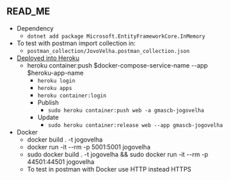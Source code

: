 ## READ_ME

* Dependency
  * ```dotnet add package Microsoft.EntityFrameworkCore.InMemory```
* To test with postman import collection in: 
  * ```postman_collection/JovoVelha.postman_collection.json```
* [Deployed into Heroku](https://devcenter.heroku.com/articles/container-registry-and-runtime)
  * heroku container:push $docker-compose-service-name --app $heroku-app-name
    * ```heroku login```
    * ```heroku apps```
    * ```heroku container:login```
    * Publish
      * ```sudo heroku container:push web -a gmascb-jogovelha```
    * Update
      * ```sudo heroku container:release web --app gmascb-jogovelha```
* Docker
  * docker build . -t jogovelha
  * docker run -it --rm -p 5001:5001 jogovelha
  * sudo docker build . -t jogovelha && sudo docker run -it --rm -p 44501:44501 jogovelha
  * To test in postman with Docker use HTTP instead HTTPS